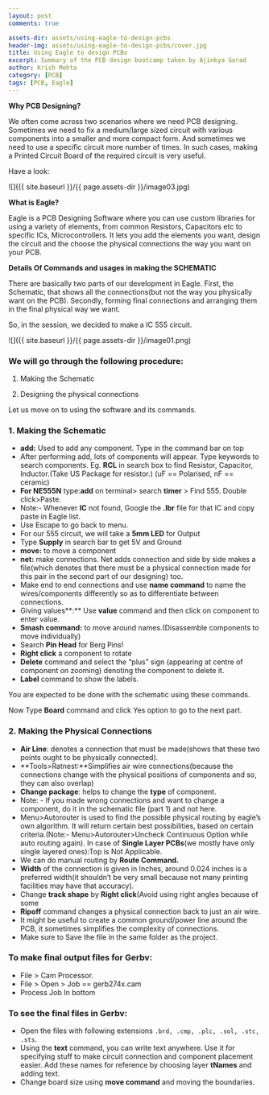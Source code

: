 ```yaml
---
layout: post
comments: true

assets-dir: assets/using-eagle-to-design-pcbs
header-img: assets/using-eagle-to-design-pcbs/cover.jpg
title: Using Eagle to design PCBs
excerpt: Summary of the PCB design bootcamp taken by Ajinkya Gorad
author: Krish Mehta
category: [PCB]
tags: [PCB, Eagle]
---
```


**Why PCB Designing?**

We often come across two scenarios where we need PCB designing.
Sometimes we need to fix a medium/large sized circuit with various
components into a smaller and more compact form. And sometimes we need
to use a specific circuit more number of times. In such cases, making a
Printed Circuit Board of the required circuit is very useful.

Have a look:

![]({{ site.baseurl }}/{{ page.assets-dir }}/image03.jpg)

**What is Eagle?**

Eagle is a PCB Designing Software where you can use custom libraries for
using a variety of elements, from common Resistors, Capacitors etc to
specific ICs, Microcontrollers. It lets you add the elements you want,
design the circuit and the choose the physical connections the way you
want on your PCB.

**Details Of Commands and usages in making the SCHEMATIC**

There are basically two parts of our development in Eagle. First, the
Schematic, that shows all the connections(but not the way you physically
want on the PCB). Secondly, forming final connections and arranging them
in the final physical way we want.

So, in the session, we decided to make a IC 555 circuit.

![]({{ site.baseurl }}/{{ page.assets-dir }}/image01.png)

### We will go through the following procedure:

1.  Making the Schematic

2.  Designing the physical connections

Let us move on to using the software and its commands.

### 1. Making the Schematic

- **add:** Used to add any component. Type in the command bar on top
- After performing add, lots of components will appear.
  Type keywords to search components. Eg. **RCL** in search box to find
  Resistor, Capacitor, Inductor.(Take US Package for resistor.) (uF ==
  Polarised, nF == ceramic)
- **For NE555N** type:**add** on terminal&gt; search **timer** &gt;
  Find 555. Double click&gt;Paste.
- Note:- Whenever **IC** not found, Google the **.lbr** file for that
  IC and copy paste in Eagle list.
- Use Escape to go back to menu.
- For our 555 circuit, we will take a **5mm LED** for Output
- Type **Supply** in search bar to get 5V and Ground
- **move:** to move a component
- **net:** make connections. Net adds connection and side by side
  makes a file(which denotes that there must be a physical
  connection made for this pair in the second part of our designing)
  too.
- Make end to end connections and use **name command** to name the
  wires/components differently so as to differentiate
  between connections.
- Giving values**:** Use **value** command and then click on component
  to enter value.
- **Smash command:** to move around names.(Disassemble components to
  move individually)
- Search **Pin Head** for Berg Pins!
- **Right click** a component to rotate
- **Delete** command and select the “plus” sign (appearing at centre
  of component on zooming) denoting the component to delete it.
- **Label** command to show the labels.

You are expected to be done with the schematic using these commands.

Now Type **Board** command and click Yes option to go to the next part.

### 2. Making the Physical Connections

-   **Air Line**: denotes a connection that must be made(shows that
    these two points ought to be physically connected).
-   **Tools&gt;Ratnest:**Simplifies air wire connections(because the
    connections change with the physical positions of components and
    so, they can also overlap)
-   **Change package**: helps to change the **type** of component.
-   Note: - If you made wrong connections and want to change a
    component, do it in the schematic file (part 1) and not here.
-   Menu&gt;Autorouter is used to find the possible physical routing by
    eagle’s own algorithm. It will return certain best possibilities,
    based on certain criteria.(Note:- Menu&gt;Autorouter&gt;Uncheck
    Continuous Option while auto routing again). In case of **Single
    Layer PCBs**(we mostly have only single layered ones):Top is
    Not Applicable.
-   We can do manual routing by **Route Command.**
-   **Width** of the connection is given in Inches, around 0.024 inches
    is a preferred width(it shouldn’t be very small because not many
    printing facilities may have that accuracy).
-   Change **track shape** by **Right click**(Avoid using right angles
    because of some
-   **Ripoff** command changes a physical connection back to just an
    air wire.
-   It might be useful to create a common ground/power line around the
    PCB, it sometimes simplifies the complexity of connections.
-   Make sure to Save the file in the same folder as the project.

### To make final output files for Gerbv:

-   File &gt; Cam Processor.
-   File &gt; Open &gt; Job == gerb274x.cam
-   Process Job In bottom

### To see the final files in Gerbv:

-   Open the files with following extensions `.brd, .cmp, .plc, .sol, .stc, .sts`.
-   Using the **text** command, you can write text anywhere. Use it for
    specifying stuff to make circuit connection and component
    placement easier. Add these names for reference by choosing layer
    **tNames** and adding text.
-   Change board size using **move command** and moving the boundaries.

